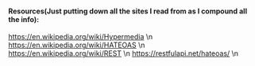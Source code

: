 




#### Resources(Just putting down all the sites I read from as I compound all the info):
https://en.wikipedia.org/wiki/Hypermedia \n
https://en.wikipedia.org/wiki/HATEOAS \n
https://en.wikipedia.org/wiki/REST \n
https://restfulapi.net/hateoas/ \n

